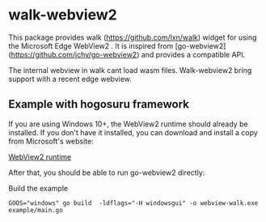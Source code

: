 


# walk-webview2

This package provides walk (https://github.com/lxn/walk) widget for using the Microsoft Edge WebView2 . It is inspired from [go-webview2]
(https://github.com/jchv/go-webview2) and provides a compatible API.

The internal webview in walk cant load wasm files. Walk-webview2 bring support with a recent edge webview.



## Example with hogosuru framework

If you are using Windows 10+, the WebView2 runtime should already be installed. If you don't have it installed, you can download and install a copy from Microsoft's website:

[WebView2 runtime](https://developer.microsoft.com/en-us/microsoft-edge/webview2/)

After that, you should be able to run go-webview2 directly:

Build the example
```
GOOS="windows" go build  -ldflags="-H windowsgui" -o webview-walk.exe example/main.go
```





